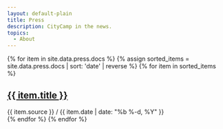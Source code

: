 ```yaml
---
layout: default-plain
title: Press
description: CityCamp in the news.
topics:
  - About
---
```


<div class="container post-main">
  <div class="row">
    <div class="card-group">
      {% for item in site.data.press.docs %}
        {% assign sorted_items = site.data.press.docs | sort: 'date' | reverse %}
        {% for item in sorted_items %}
          <div class="col-12 col-md-6 col-lg-4 col-xl-4 d-flex align-items-stretch">
            <div class="card shadow mx-2 my-2">
              <div class="card-body">
                <h2 class="card-title h5 m-0 p-0">
                  <a href="{{ item.url }}" class="stretched-link nav-link">{{ item.title }}</a>
                </h2>
              </div>
              <div class="card-footer text-muted small">
                {{ item.source }} / {{ item.date | date: "%b %-d, %Y" }}
              </div>
            </div>
          </div>
        {% endfor %}
      {% endfor %}
    </div>
  </div>
</div>